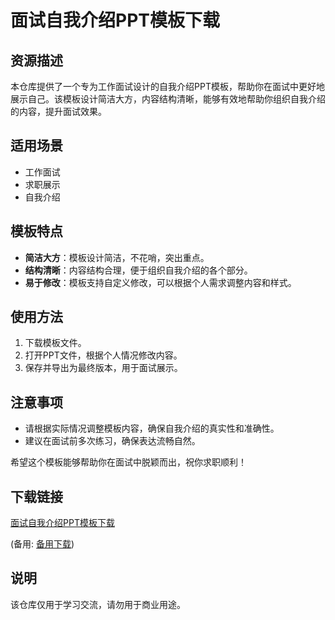 # 面试自我介绍PPT模板下载

## 资源描述

本仓库提供了一个专为工作面试设计的自我介绍PPT模板，帮助你在面试中更好地展示自己。该模板设计简洁大方，内容结构清晰，能够有效地帮助你组织自我介绍的内容，提升面试效果。

## 适用场景

- 工作面试
- 求职展示
- 自我介绍

## 模板特点

- **简洁大方**：模板设计简洁，不花哨，突出重点。
- **结构清晰**：内容结构合理，便于组织自我介绍的各个部分。
- **易于修改**：模板支持自定义修改，可以根据个人需求调整内容和样式。

## 使用方法

1. 下载模板文件。
2. 打开PPT文件，根据个人情况修改内容。
3. 保存并导出为最终版本，用于面试展示。

## 注意事项

- 请根据实际情况调整模板内容，确保自我介绍的真实性和准确性。
- 建议在面试前多次练习，确保表达流畅自然。

希望这个模板能够帮助你在面试中脱颖而出，祝你求职顺利！

## 下载链接
[面试自我介绍PPT模板下载](https://pan.quark.cn/s/37a9e6d188f5) 

(备用: [备用下载](https://pan.baidu.com/s/1y0Dt8MScBl7NaAKXsQrUjA?pwd=1234))

## 说明

该仓库仅用于学习交流，请勿用于商业用途。
